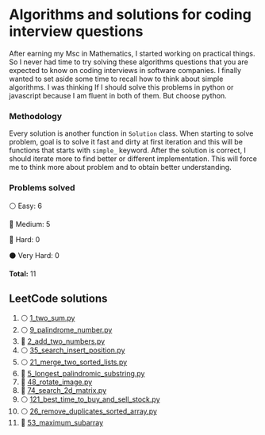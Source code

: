 # Algorithms and solutions for coding interview questions

After earning my Msc in Mathematics, I started working on practical things. 
So I never had time to try solving these algorithms questions that you are expected to know on 
coding interviews in software companies.
I finally wanted to set aside some time to recall how to think about simple algorithms.
I was thinking If I should solve this problems in python or javascript because I am fluent in both of them.
But choose python.


### Methodology
Every solution is another function in `Solution` class.
When starting to solve problem, goal is to solve it fast and dirty at first iteration and this will
be functions that starts with `simple_` keyword.
After the solution is correct, I should iterate more to find better or different implementation. This will force me 
to think more about problem and to obtain better understanding.



### Problems solved

:white_circle: Easy: 6

:large_blue_circle: Medium: 5

:red_circle: Hard: 0

:black_circle: Very Hard: 0

__Total:__ 11

## LeetCode solutions

1. :white_circle: [1_two_sum.py](leetCode/1_two_sum.py)
2. :white_circle: [9_palindrome_number.py](leetCode/9_palindrome_number.py)
3. :large_blue_circle: [2_add_two_numbers.py](leetCode/2_add_two_numbers.py)
4. :white_circle: [35_search_insert_position.py](leetCode/35_search_insert_position.py)
5. :white_circle: [21_merge_two_sorted_lists.py](leetCode/21_merge_two_sorted_lists.py)
6. :large_blue_circle: [5_longest_palindromic_substring.py](leetCode/5_longest_palindromic_substring.py)
7. :large_blue_circle: [48_rotate_image.py](leetCode/48_rotate_image.py)
8. :large_blue_circle: [74_search_2d_matrix.py](leetCode/74_search_2d_matrix.py)
9. :white_circle: [121_best_time_to_buy_and_sell_stock.py](leetCode/121_best_time_to_buy_and_sell_stock.py)
10. :white_circle: [26_remove_duplicates_sorted_array.py](leetCode/26_remove_duplicates_sorted_array.py)
11. :large_blue_circle: [53_maximum_subarray](leetCode/53_maximum_subarray.py)

